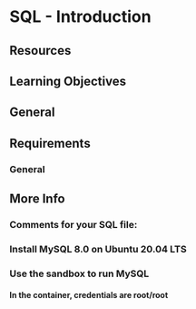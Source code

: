 # SQL - Introduction

## Resources
## Learning Objectives
## General
## Requirements
### General
## More Info
### Comments for your SQL file:
### Install MySQL 8.0 on Ubuntu 20.04 LTS
### Use the sandbox to run MySQL
#### In the container, credentials are root/root